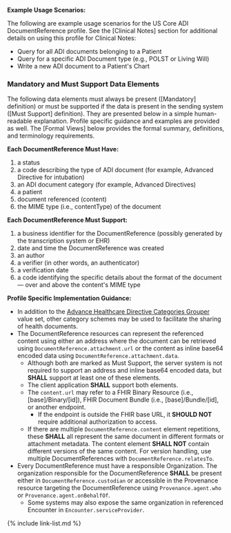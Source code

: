 
**Example Usage Scenarios:**

The following are example usage scenarios for the US Core ADI DocumentReference profile. See the [Clinical Notes] section for additional details on using this profile for Clinical Notes:

-   Query for all ADI documents belonging to a Patient
-   Query for a specific ADI Document type (e.g., POLST or Living Will)
-   Write a new ADI document to a Patient's Chart

### Mandatory and Must Support Data Elements

The following data elements must always be present ([Mandatory] definition) or must be supported if the data is present in the sending system ([Must Support] definition). They are presented below in a simple human-readable explanation. Profile specific guidance and examples are provided as well. The [Formal Views] below provides the formal summary, definitions, and terminology requirements.

**Each DocumentReference Must Have:**

1. a status
2. a code describing the type of ADI document (for example, Advanced Directive for intubation)
3. an ADI document category (for example, Advanced Directives)
4. a patient
5. document referenced (content)
6. the MIME type (i.e., contentType) of the document

**Each DocumentReference Must Support:**

1. a business identifier for the DocumentReference (possibly generated by the transcription system or EHR)
1. date and time the DocumentReference was created
1. an author
2. a verifier (in other words, an authenticator)
3. a verification date
4. a code identifying the specific details about the format of the document — over and above the content's MIME type

<!-- 5. the patient encounter that is being referenced
1. clinically relevant date -->

<!-- {% raw %} {% include additional-requirements-intro.md type="DocumentReference" %}
 {% endraw %} -->

**Profile Specific Implementation Guidance:**

- In addition to the [Advance Healthcare Directive Categories Grouper](http://cts.nlm.nih.gov/fhir/ValueSet/2.16.840.1.113762.1.4.1115.25) value set, other category schemes may be used to facilitate the sharing of health documents.
- The DocumentReference resources can represent the referenced content using either an address where the document can be retrieved using `DocumentReference.attachment.url` or the content as inline base64 encoded data using `DocumentReference.attachment.data`.
    -  Although both are marked as Must Support, the server system is not required to support an address and inline base64 encoded data, but **SHALL** support at least one of these elements.
    -  The client application **SHALL** support both elements.
    -  The `content.url` may refer to a FHIR Binary Resource (i.e., [base]/Binary/[id]), FHIR Document Bundle (i.e., [base]/Bundle/[id], or another endpoint.
        - If the endpoint is outside the FHIR base URL, it **SHOULD NOT** require additional authorization to access.
    -  If there are multiple `DocumentReference.content` element repetitions, these **SHALL** all represent the same document in different formats or attachment metadata. The content element **SHALL NOT** contain different versions of the same content. For version handling, use multiple DocumentReferences with `DocumentReference.relatesTo`. 
- Every DocumentReference must have a responsible Organization. The organization responsible for the DocumentReference **SHALL** be present either in `DocumentReference.custodian` or accessible in the Provenance resource targeting the DocumentReference using `Provenance.agent.who` or `Provenance.agent.onBehalfOf`.
   - Some systems may also expose the same organization in referenced Encounter in `Encounter.serviceProvider`.

{% include link-list.md %}
